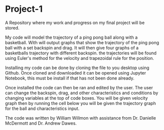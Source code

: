 # Project-1

A Repository where my work and progress on my final project will be stored.

My code will model the trajectory of a ping pong ball along with a basketball. With will output graphs that show the trajectory of the ping pong ball with a set backspin and drag. It will then give four graphs of a basketballs trajectory with different backspin. the trajectories will be found using Euler's method for the velocity and trapezoidal rule for the position. 

Installing my code can be done by cloning the file to you desktop using Github. Once cloned and downloaded it can be opened using Jupyter Notebook, this must be install if that has not been done already.

Once installed the code can then be ran and edited by the user. The user can change the backspin, drag, and other characteristics and conditions by changing variables at the top of code boxes. You will be given velocity graph then by running the cell below you will be given the trajectory graph for the ball and characteristics input.

The code was written by William Willmon with assistance from Dr. Danielle McDermott and Dr. Andrew Dawes.
